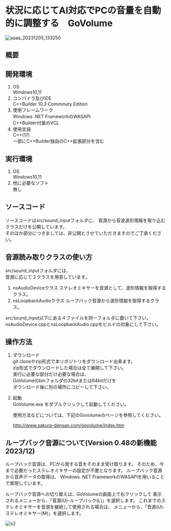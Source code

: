 # 状況に応じてAI対応でPCの音量を自動的に調整する　GoVolume
![aaaa_20231205_133250](https://github.com/GouNakano/GoVolume/assets/56259253/0be64c0c-1571-4d09-9a45-9acdec9506cf)
## 概要

## 開発環境
1. OS  
  Windows10,11  
2. コンパイラ及びIDE  
 C++Builder 10.3 Comminuty Edition  
3. 使用フレームワーク  
   Windows .NET FrameworkのWASAPI  
   C++Builder付属のVCL  
4. 使用言語  
   C++(17)  
   一部にC++Builder独自のC++拡張部分を含む
   
## 実行環境
1. OS  
  Windows10,11  
2. 他に必要なソフト  
   無し

## ソースコード
  ソースコードはsrc/sound_inputフォルダに、
  音源から音波波形情報を取り込むクラスだけを公開しています。  
  そのほか部分につきましては、非公開とさせていただきますのでご了承ください。
  
## 音源読み取りクラスの使い方
  src/sound_inputフォルダには、  
  音源に応じて２クラスを用意しています。  

  1. nsAudioDeviceクラス
     ステレオミキサーを音源として、波形情報を取得するクラス。
  2. nsLoopbackAudioクラス
    ループバック音源から波形情報を取得するクラス。

  src/sound_input以下にある４ファイルを同一フォルダに置いて下さい。  
  nsAudioDevice.cppとnsLoopbackAudio.cppをビルドの対象にして下さい。

## 操作方法

1. ダウンロード  
   git cloneやzip形式で本リポジトリをダウンロード出来ます。  
   zip形式でダウンロードした場合は全て展開して下さい。  
   実行に必要な部分だけ必要な場合は、  
   GoVolumeのbinフォルダの32bitまたは64bitだけを  
   ダウンロード後に別の場所にコピーして下さい。  
2. 起動  
   GoVolume.exe をダブルクリックして起動してください。

   使用方法などについては、下記のGovolumeのページを参照してください。

   http://www.sakura-densan.com/govolume/index.htm

## ループバック音源について(Version 0.48の新機能 2023/12)  
  ループバック音源は、PCから発する音をそのまま受け取ります。
  そのため、今まで必要だったステレオミキサーの設定が不要となります。
  ループバック音源から音声データの取得は、
  Windows .NET FrameworkのWASAPIを用いることで実現しています。

  ループバック音源への切り替えは、GoVolumeの画面上で右クリックして
  表示されるメニューから、「音源(U)-ループバック(L)」を選択します。
  これまでのステレオミキサーを音源を継続して使用される場合は、
  メニューから、「音源(U)-ステレオミキサー(M)」を選択します。 

![s2](https://github.com/GouNakano/GoVolume/assets/56259253/4fcf82c3-e3d2-496a-9a90-6c8d0733d11a)




   
